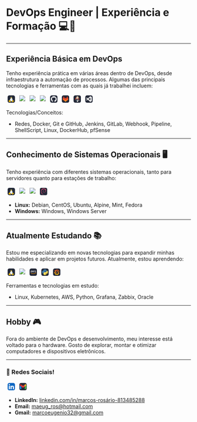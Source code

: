 # DevOps Engineer | Experiência e Formação 💻🚀

---

## Experiência Básica em DevOps

Tenho experiência prática em várias áreas dentro de DevOps, desde infraestrutura a automação de processos. Algumas das principais tecnologias e ferramentas com as quais já trabalhei incluem:

<p>
  <img src="https://github.com/tandpfun/skill-icons/blob/main/./icons/Linux-Dark.svg" width="20" style="vertical-align:top; margin:4px">
  <img src="https://skillicons.dev/icons?i=git" width="20" style="vertical-align:top; margin:4px">
  <img src="https://skillicons.dev/icons?i=kubernetes" width="20" style="vertical-align:top; margin:4px">
  <img src="https://skillicons.dev/icons?i=docker" width="20" style="vertical-align:top; margin:4px">
  <img src="https://github.com/tandpfun/skill-icons/blob/main/./icons/Github-Dark.svg" width="20" style="vertical-align:top; margin:4px">
  <img src="https://github.com/tandpfun/skill-icons/blob/main/./icons/GitLab-Dark.svg" width="20" style="vertical-align:top; margin:4px">      
  <img src="https://github.com/tandpfun/skill-icons/blob/main/./icons/Jenkins-Dark.svg" width="20" style="vertical-align:top; margin:4px">
  <img src="https://github.com/tandpfun/skill-icons/blob/main/./icons/VSCode-Dark.svg" width="20" style="vertical-align:top; margin:4px">
</p>

Tecnologias/Conceitos:
- Redes, Docker, Git e GitHub, Jenkins, GitLab, Webhook, Pipeline, ShellScript, Linux, DockerHub, pfSense

---

## Conhecimento de Sistemas Operacionais 🖥️

Tenho experiência com diferentes sistemas operacionais, tanto para servidores quanto para estações de trabalho:

<p>
  <img src="https://github.com/tandpfun/skill-icons/blob/main/./icons/Linux-Dark.svg" width="20" style="vertical-align:top; margin:4px">
  <img src="https://github.com/tandpfun/skill-icons/blob/main/./icons/Windows-Dark.svg" width="20" style="vertical-align:top; margin:4px">
  <img src="https://github.com/tandpfun/skill-icons/blob/main/./icons/RedHat-Dark.svg" width="20" style="vertical-align:top; margin:4px">
  <img src="https://github.com/tandpfun/skill-icons/blob/main/./icons/Debian-Dark.svg" width="20" style="vertical-align:top; margin:4px">
</p>

- **Linux:** Debian, CentOS, Ubuntu, Alpine, Mint, Fedora
- **Windows:** Windows, Windows Server

---

## Atualmente Estudando 📚

Estou me especializando em novas tecnologias para expandir minhas habilidades e aplicar em projetos futuros. Atualmente, estou aprendendo:

<p>
  <img src="https://github.com/tandpfun/skill-icons/blob/main/./icons/Linux-Dark.svg" width="20" style="vertical-align:top; margin:4px">
  <img src="https://skillicons.dev/icons?i=kubernetes" width="20" style="vertical-align:top; margin:4px">
  <img src="https://github.com/tandpfun/skill-icons/blob/main/./icons/AWS-Dark.svg" width="20" style="vertical-align:top; margin:4px">
  <img src="https://github.com/tandpfun/skill-icons/blob/main/./icons/Python-Dark.svg" width="20" style="vertical-align:top; margin:4px">
  <img src="https://github.com/tandpfun/skill-icons/blob/main/./icons/Grafana-Dark.svg" width="20" style="vertical-align:top; margin:4px">
</p>

Ferramentas e tecnologias em estudo:
- Linux, Kubernetes, AWS, Python, Grafana, Zabbix, Oracle

---

## Hobby 🎮

Fora do ambiente de DevOps e desenvolvimento, meu interesse está voltado para o hardware. Gosto de explorar, montar e otimizar computadores e dispositivos eletrônicos.

---

### 🔗 Redes Sociais!

<p>
  <img src="https://github.com/tandpfun/skill-icons/blob/main/./icons/LinkedIn.svg" width="20" style="vertical-align:top; margin:4px">
  <img src="https://github.com/tandpfun/skill-icons/blob/main/./icons/Gmail-Dark.svg" width="20" style="vertical-align:top; margin:4px">
</p>

- **LinkedIn:** [linkedin.com/in/marcos-rosário-813485288](https://linkedin.com/in/marcos-rosário-813485288)
- **Email:** maeug_ros@hotmail.com
- **Gmail:** marcoeugenio32@gmail.com
